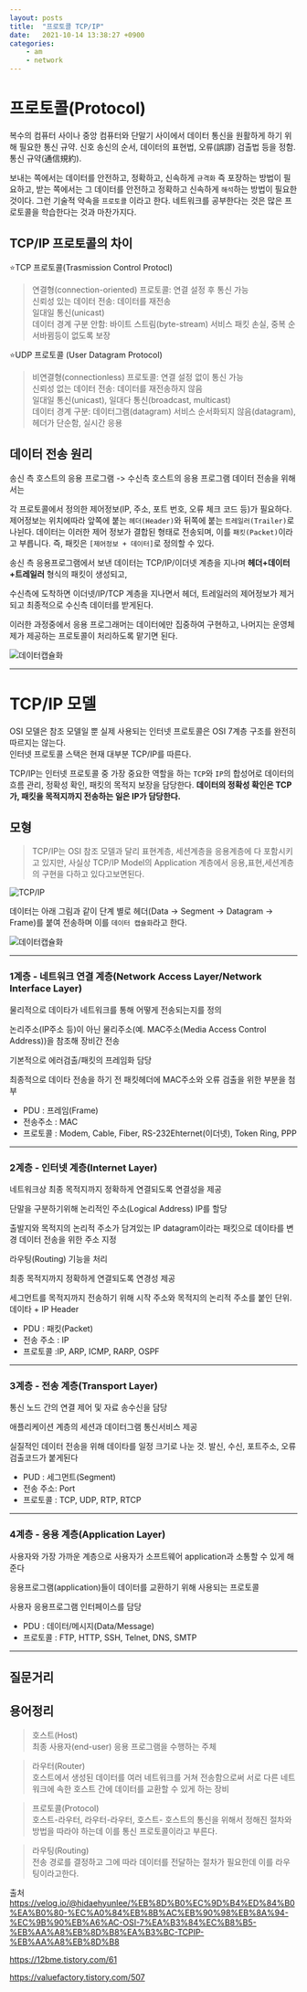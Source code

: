 ```yaml
---
layout: posts
title:  "프로토콜 TCP/IP"
date:   2021-10-14 13:38:27 +0900
categories: 
    - am
    - network
---
```

# 프로토콜(Protocol)

복수의 컴퓨터 사이나 중앙 컴퓨터와 단말기 사이에서 데이터 통신을 원활하게 하기 위해 필요한 통신 규약. 신호 송신의 순서, 데이터의 표현법, 오류(誤謬) 검출법 등을 정함. 통신 규약(通信規約).


보내는 쪽에서는 데이터를 안전하고, 정확하고, 신속하게 `규격화` 즉 포장하는 방법이 필요하고, 받는 쪽에서는 그 데이터를 안전하고 정확하고 신속하게 `해석`하는 방법이 필요한 것이다. 그런 기술적 약속을 `프로토콜` 이라고 한다. 네트워크를 공부한다는 것은 많은 프로토콜을 학습한다는 것과 마찬가지다.

## TCP/IP 프로토콜의 차이

:star:TCP 프로토콜(Trasmission Control Protocl)
> 연결형(connection-oriented) 프로토콜: 연결 설정 후 통신 가능   
> 신뢰성 있는 데이터 전송: 데이터를 재전송   
> 일대일 통신(unicast)  
> 데이터 경계 구분 안함: 바이트 스트림(byte-stream) 서비스
> 패킷 손실, 중복 순서바뀜등이 없도록 보장   


:star:UDP 프로토콜 (User Datagram Protocol)
> 비연결형(connectionless) 프로토콜: 연결 설정 없이 통신 가능   
> 신뢰성 없는 데이터 전송: 데이터를 재전송하지 않음   
> 일대일 통신(unicast), 일대다 통신(broadcast, multicast)   
> 데이터 경계 구분: 데이터그램(datagram) 서비스
> 순서화되지 않음(datagram),헤더가 단순함, 실시간 응용

## 데이터 전송 원리

송신 측 호스트의 응용 프로그램 -> 수신측 호스트의 응용 프로그램 데이터 전송을 위해서는

각 프로토콜에서 정의한 제어정보(IP, 주소, 포트 번호, 오류 체크 코드 등)가 필요하다.   
제어정보는 위치에따라 앞쪽에 붙는 `헤더(Header)`와 뒤쪽에 붙는 `트레일러(Trailer)`로 나뉜다. 데이터는 이러한 제어 정보가 결합된 형태로 전송되며, 이를 `패킷(Packet)`이라고 부릅니다. 즉, 패킷은 `[제어정보 + 데이터]`로 정의할 수 있다.

송신 측 응용프로그램에서 보낸 데이터는 TCP/IP/이더넷 계층을 지나며 __헤더+데이터+트레일러__ 형식의 패킷이 생성되고,

수신측에 도착하면 이더넷/IP/TCP 계층을 지나면서 헤더, 트레일러의 제어정보가 제거되고 최종적으로 수신측 데이터를 받게된다.

이러한 과정중에서 응용 프로그래머는 데이터에만 집중하여 구현하고, 나머지는 운영체제가 제공하는 프로토콜이 처리하도록 맡기면 된다.

![데이터캡슐화](https://img1.daumcdn.net/thumb/R1280x0/?scode=mtistory2&fname=https%3A%2F%2Ft1.daumcdn.net%2Fcfile%2Ftistory%2F993FCD4D5B7A45AB07)

---

# TCP/IP 모델

OSI 모델은 참조 모델일 뿐 실제 사용되는 인터넷 프로토콜은 OSI 7계층 구조를 완전히 따르지는 않는다.   
인터넷 프로토콜 스택은 현재 대부분 TCP/IP를 따른다.

TCP/IP는 인터넷 프로토콜 중 가장 중요한 역할을 하는 `TCP`와 `IP`의 합성어로 데이터의 흐름 관리, 정확성 확인, 패킷의 목적지 보장을 담당한다. __데이터의 정확성 확인은 TCP가, 패킷을 목적지까지 전송하는 일은 IP가 담당한다.__

## 모형

> TCP/IP는 OSI 참조 모델과 달리 표현계층, 세션계층을 응용계층에 다 포함시키고 있지만, 사실상 TCP/IP Model의 Application 계층에서 응용,표현,세션계층의 구현을 다하고 있다고보면된다.

![TCP/IP](https://madplay.github.io/img/post/2018-02-04-network-tcp-udp-tcpip-1.png)

데이터는 아래 그림과 같이 단계 별로 헤더(Data → Segment → Datagram → Frame)를 붙여 전송하며 이를 `데이터 캡슐화`라고 한다.

![데이터캡슐화](https://t1.daumcdn.net/cfile/tistory/27786B485715047219)

---

### 1계층 - 네트워크 연결 계층(Network Access Layer/Network Interface Layer)

물리적으로 데이타가 네트워크를 통해 어떻게 전송되는지를 정의

논리주소(IP주소 등)이 아닌 물리주소(예. MAC주소(Media Access Control Address))을 참조해 장비간 전송

기본적으로 에러검출/패킷의 프레임화 담당

최종적으로 데이타 전송을 하기 전 패킷헤더에 MAC주소와 오류 검출을 위한 부분을 첨부

* PDU : 프레임(Frame)     
* 전송주소 : MAC
* 프로토콜 : Modem, Cable, Fiber, RS-232Ehternet(이더넷), Token Ring, PPP 
  
---

### 2계층 - 인터넷 계층(Internet Layer)

네트워크상 최종 목적지까지 정확하게 연결되도록 연결성을 제공

단말을 구분하기위해 논리적인 주소(Logical Address) IP를 할당

출발지와 목적지의 논리적 주소가 담겨있는 IP datagram이라는 패킷으로 데이타를 변경
데이터 전송을 위한 주소 지정

라우팅(Routing) 기능을 처리

최종 목적지까지 정확하게 연결되도록 연경성 제공

세그먼트를 목적지까지 전송하기 위해 시작 주소와 목적지의 논리적 주소를 붙인 단위. 데이타 + IP Header

* PDU : 패킷(Packet)
* 전송 주소 : IP
* 프로토콜 :IP, ARP, ICMP, RARP, OSPF

---

### 3계층 - 전송 계층(Transport Layer)


통신 노드 간의 연결 제어 및 자료 송수신을 담당

애플리케이션 계층의 세션과 데이터그램 통신서비스 제공

실질적인 데이터 전송을 위해 데이타를 일정 크기로 나눈 것. 발신, 수신, 포트주소, 오류검출코드가 붙게된다


* PUD : 세그먼트(Segment)
* 전송 주소: Port
* 프로토콜 : TCP, UDP, RTP, RTCP

---

### 4계층 - 응용 계층(Application Layer)


사용자와 가장 가까운 계층으로 사용자가 소프트웨어 application과 소통할 수 있게 해준다

응용프로그램(application)들이 데이터를 교환하기 위해 사용되는 프로토콜

사용자 응용프로그램 인터페이스를 담당

* PDU : 데이터/메시지(Data/Message)
* 프로토콜 : FTP, HTTP, SSH, Telnet, DNS, SMTP

---



## 질문거리


## 용어정리
   >호스트(Host)   
   >최종 사용자(end-user) 응용 프로그램을 수행하는 주체
   
   >라우터(Router)   
   >호스트에서 생성된 데이터를 여러 네트워크를 거쳐 전송함으로써 서로 다른 네트워크에 속한 호스트 간에 데이터를 교환할 수 있게 하는 장비
   
   >프로토콜(Protocol)   
   >호스트-라우터, 라우터-라우터, 호스트- 호스트의 통신을 위해서 정해진 절차와 방법을 따라야 하는데 이를 통신 프로토콜이라고 부른다.
   
   >라우팅(Routing)   
   >전송 경로를 결정하고 그에 따라 데이터를 전달하는 절차가 필요한데 이를 라우팅이라고한다.


출처   
https://velog.io/@hidaehyunlee/%EB%8D%B0%EC%9D%B4%ED%84%B0%EA%B0%80-%EC%A0%84%EB%8B%AC%EB%90%98%EB%8A%94-%EC%9B%90%EB%A6%AC-OSI-7%EA%B3%84%EC%B8%B5-%EB%AA%A8%EB%8D%B8%EA%B3%BC-TCPIP-%EB%AA%A8%EB%8D%B8   

https://12bme.tistory.com/61

https://valuefactory.tistory.com/507
  